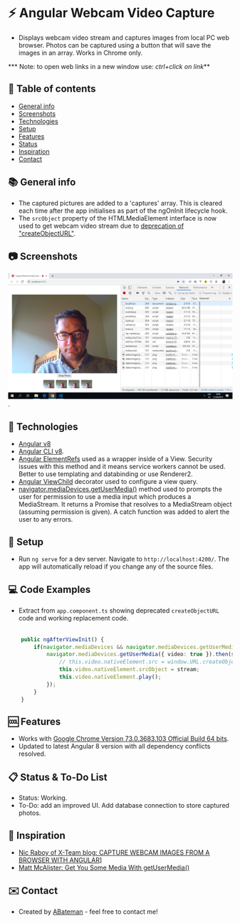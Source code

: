# :zap: Angular Webcam Video Capture

* Displays webcam video stream and captures images from local PC web browser. Photos can be captured using a button that will save the images in an array. Works in Chrome only.

*** Note: to open web links in a new window use: _ctrl+click on link_**

## :page_facing_up: Table of contents

* [General info](#general-info)
* [Screenshots](#screenshots)
* [Technologies](#technologies)
* [Setup](#setup)
* [Features](#features)
* [Status](#status)
* [Inspiration](#inspiration)
* [Contact](#contact)

## :books: General info

* The captured pictures are added to a 'captures' array. This is cleared each time after the app initialises as part of the ngOnInit lifecycle hook.
* The `srcObject` property of the HTMLMediaElement interface is now used to get webcam video stream due to [deprecation of "createObjectURL"](https://developer.mozilla.org/en-US/docs/Web/API/HTMLMediaElement/srcObject).

## :camera: Screenshots

![Example screenshot](./img/webcam-video-capture.png).

## :signal_strength: Technologies

* [Angular v8](https://angular.io/)
* [Angular CLI v8](https://cli.angular.io/).
* [Angular ElementRefs](https://angular.io/api/core/ElementRef#description) used as a wrapper inside of a View. Security issues with this method and it means service workers cannot be used. Better to use templating and databinding or use Renderer2.
* [Angular ViewChild](https://angular.io/api/core/ViewChild) decorator used to configure a view query.
* [navigator.mediaDevices.getUserMedia()](https://developer.mozilla.org/en-US/docs/Web/API/MediaDevices/getUserMedia) method used to prompts the user for permission to use a media input which produces a MediaStream. It returns a Promise that resolves to a MediaStream object (assuming permission is given). A catch function was added to alert the user to any errors.

## :floppy_disk: Setup

* Run `ng serve` for a dev server. Navigate to `http://localhost:4200/`. The app will automatically reload if you change any of the source files.

## :computer: Code Examples

* Extract from `app.component.ts` showing deprecated `createObjectURL` code and working replacement code.

```typescript

    public ngAfterViewInit() {
        if(navigator.mediaDevices && navigator.mediaDevices.getUserMedia) {
            navigator.mediaDevices.getUserMedia({ video: true }).then(stream => {
                // this.video.nativeElement.src = window.URL.createObjectURL(stream);
                this.video.nativeElement.srcObject = stream;
                this.video.nativeElement.play();
            });
        }
    }


```

## :cool: Features

* Works with [Google Chrome Version 73.0.3683.103 Official Build 64 bits](https://www.google.com/chrome/).
* Updated to latest Angular 8 version with all dependency conflicts resolved.

## :clipboard: Status & To-Do List

* Status: Working.
* To-Do: add an improved UI. Add database connection to store captured photos.

## :clap: Inspiration

* [Nic Raboy of X-Team blog: CAPTURE WEBCAM IMAGES FROM A BROWSER WITH ANGULAR](https://x-team.com/blog/webcam-image-capture-angular/)]
* [Matt McAlister: Get You Some Media With getUserMedia()](https://medium.com/@matt.mcalister93/get-you-some-media-with-getusermedia-726cde161cd7)

## :envelope: Contact

* Created by [ABateman](https://www.andrewbateman.org) - feel free to contact me!
